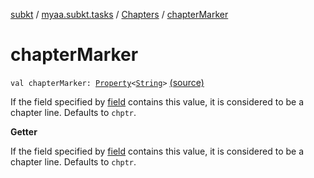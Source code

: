 [subkt](../../index.md) / [myaa.subkt.tasks](../index.md) / [Chapters](index.md) / [chapterMarker](./chapter-marker.md)

# chapterMarker

`val chapterMarker: `[`Property`](https://docs.gradle.org/current/javadoc/org/gradle/api/provider/Property.html)`<`[`String`](https://kotlinlang.org/api/latest/jvm/stdlib/kotlin/-string/index.html)`>` [(source)](https://github.com/Myaamori/SubKt/blob/0.1.8/src/main/kotlin/myaa/subkt/tasks/asstasks.kt#L356)

If the field specified by [field](field.md) contains this value, it is considered to be
a chapter line. Defaults to `chptr`.

**Getter**

If the field specified by [field](field.md) contains this value, it is considered to be
a chapter line. Defaults to `chptr`.

